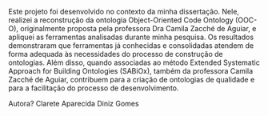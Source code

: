 Este projeto foi desenvolvido no contexto da minha dissertação. Nele, realizei a reconstrução da ontologia Object-Oriented Code Ontology (OOC-O), originalmente proposta pela
professora Dra Camila Zacché de Aguiar, e apliquei as ferramentas analisadas durante minha pesquisa. Os resultados demonstraram que ferramentas já conhecidas e consolidadas 
atendem de forma adequada às necessidades do processo de construção de ontologias. Além disso, quando associadas ao método Extended Systematic Approach for Building 
Ontologies (SABiOx), também da professora Camila Zacché de Aguiar, contribuem para a criação de ontologias de qualidade e para a facilitação do processo de desenvolvimento.

Autora? Clarete Aparecida Diniz Gomes
